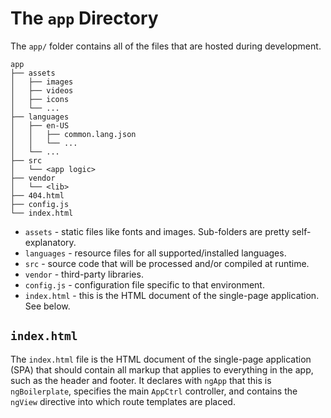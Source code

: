 # The `app` Directory

The `app/` folder contains all of the files that are hosted during development. 

```
app
├── assets
│   ├── images
│   ├── videos
│   ├── icons
│   └── ...
├── languages
│   ├── en-US
│   │   ├── common.lang.json
│   │   └── ...
│   └── ...
├── src
│   └── <app logic>
├── vendor
│   └── <lib>
├── 404.html
├── config.js
└── index.html
```

- `assets` - static files like fonts and images. Sub-folders are pretty self-explanatory.
- `languages` - resource files for all supported/installed languages.
- `src` - source code that will be processed and/or compiled at runtime.
- `vendor` - third-party libraries.
- `config.js` - configuration file specific to that environment.
- `index.html` - this is the HTML document of the single-page application. See below.

## `index.html`

The `index.html` file is the HTML document of the single-page application (SPA)
that should contain all markup that applies to everything in the app, such as the header and footer.
It declares with `ngApp` that this is `ngBoilerplate`, specifies the main `AppCtrl` controller,
and contains the `ngView` directive into which route templates are placed.
